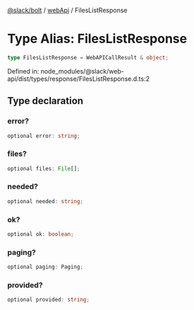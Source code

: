 [@slack/bolt](../../../../index.md) / [webApi](../index.md) / FilesListResponse

# Type Alias: FilesListResponse

```ts
type FilesListResponse = WebAPICallResult & object;
```

Defined in: node\_modules/@slack/web-api/dist/types/response/FilesListResponse.d.ts:2

## Type declaration

### error?

```ts
optional error: string;
```

### files?

```ts
optional files: File[];
```

### needed?

```ts
optional needed: string;
```

### ok?

```ts
optional ok: boolean;
```

### paging?

```ts
optional paging: Paging;
```

### provided?

```ts
optional provided: string;
```
